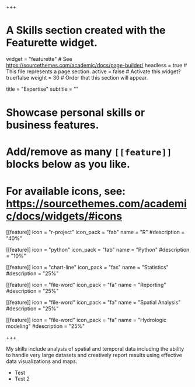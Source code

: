 +++
# A Skills section created with the Featurette widget.
widget = "featurette"  # See https://sourcethemes.com/academic/docs/page-builder/
headless = true  # This file represents a page section.
active = false  # Activate this widget? true/false
weight = 30  # Order that this section will appear.

title = "Expertise"
subtitle = ""

# Showcase personal skills or business features.
# 
# Add/remove as many `[[feature]]` blocks below as you like.
# 
# For available icons, see: https://sourcethemes.com/academic/docs/widgets/#icons

[[feature]]
  icon = "r-project"
  icon_pack = "fab"
  name = "R"
  #description = "40%"
  
[[feature]]
  icon = "python"
  icon_pack = "fab"
  name = "Python"
  #description = "10%"
  
[[feature]]
  icon = "chart-line"
  icon_pack = "fas"
  name = "Statistics"
  #description = "25%"
  
[[feature]]
  icon = "file-word"
  icon_pack = "fa"
  name = "Reporting"
  #description = "25%"
  
[[feature]]
  icon = "file-word"
  icon_pack = "fa"
  name = "Spatial Analysis"
  #description = "25%"
  
[[feature]]
  icon = "file-word"
  icon_pack = "fa"
  name = "Hydrologic modeling"
  #description = "25%"


+++

My skills include analysis of spatial and temporal data including the ability to handle very large datasets and creatively report results using effective data visualizations and maps.

+ Test
+ Test 2
